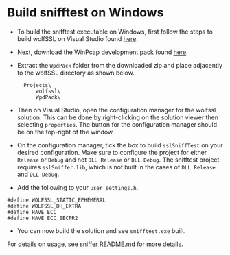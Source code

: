 # Build snifftest on Windows

- To build the snifftest executable on Windows, first follow the steps to build wolfSSL on Visual Studio found [here](https://www.wolfssl.com/documentation/manuals/wolfssl/chapter02.html#building-on-windows).

- Next, download the WinPcap development pack found [here](https://www.winpcap.org/devel.htm).

- Extract the `WpdPack` folder from the downloaded zip and place adjacently to the wolfSSL directory as shown below.

        Projects\
            wolfssl\
            WpdPack\

- Then on Visual Studio, open the configuration manager for the wolfssl solution. This can be done by right-clicking on the solution viewer then selecting `properties`. The button for the configuration manager should be on the top-right of the window.

- On the configuration manager, tick the box to build `sslSniffTest` on your desired configuration. Make sure to configure the project for either `Release` or `Debug` and not `DLL Release` or `DLL Debug`. The snifftest project requires `sslSniffer.lib`, which is not built in the cases of `DLL Release` and `DLL Debug`.

- Add the following to your `user_settings.h`.

```
#define WOLFSSL_STATIC_EPHEMERAL
#define WOLFSSL_DH_EXTRA
#define HAVE_ECC
#define HAVE_ECC_SECPR2
```

- You can now build the solution and see `snifftest.exe` built.



For details on usage, see [sniffer README.md](../README.md#command-line-options) for more details.
